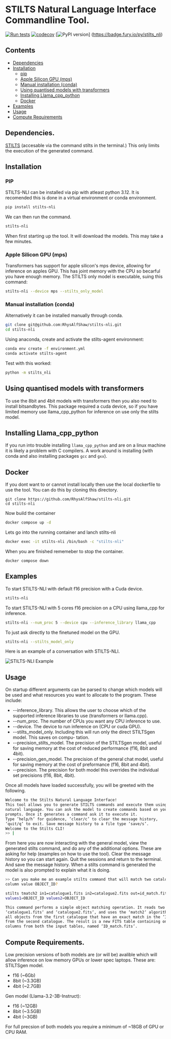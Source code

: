 # STILTS Natural Language Interface Commandline Tool.
[![Run tests](https://github.com/RhysAlfShaw/stilts-nli/actions/workflows/pytest.yml/badge.svg)](https://github.com/RhysAlfShaw/stilts-nli/actions/workflows/pytest.yml)
[![codecov](https://codecov.io/gh/RhysAlfShaw/stilts-nli/graph/badge.svg?token=E1FQ94JAHN)](https://codecov.io/gh/RhysAlfShaw/stilts-nli)
[![PyPI version](https://badge.fury.io/py/stilts_nli.svg)]
(https://badge.fury.io/py/stilts_nli)

## Contents
* [Dependencies](#dependencies)
* [Installation](#installation)
  * [pip](#pip)
  * [Apple Silicon GPU (mps)](#apple-silicon-gpu-mps)
  * [Manual installation (conda)](#manual-installation-conda)
  * [Using quantised models with transformers](#using-quantised-models-with-transformers)
  * [Installing Llama_cpp_python](#installing-llama_cpp_python)
  * [Docker](#docker)
* [Examples](#examples)
* [Usage](#usage)
* [Compute Requirements](#compute-requirements)


## Dependencies.
[STILTS](https://www.star.bris.ac.uk/~mbt/stilts/ "https://www.star.bris.ac.uk/~mbt/stilts/") (accesable via the command stilts in the terminal.) This only limits the execution of the generated command.

## Installation
### PIP
STILTS-NLI can be installed via pip with atleast python 3.12. It is recomended this is done in a virtual environment or conda environment.

```bash
pip install stilts-nli
```
We can then run the command.
```bash
stilts-nli
```

When first starting up the tool. It will download the models. This may take a few minutes.

### Apple Silicon GPU (mps)

Transformers has support for apple silicon's mps device, allowing for inference on apples GPU. This has joint memory with the CPU so becarful you have enough memory. The STILTS only model is executable, suing this command:

```bash
stilts-nli --device mps --stilts_only_model
```

### Manual installation (conda)

Alternatively it can be installed manually through conda.

```bash
git clone git@github.com:RhysAlfShaw/stilts-nli.git
cd stilts-nli
```

Using anaconda, create and activate the stilts-agent environment:

```bash
conda env create -f environment.yml
conda activate stilts-agent
```

Test with this worked:

```bash
python -m stilts_nli
```

## Using quantised models with transformers

To use the 8bit and 4bit models with transformers then you also need to install bitsandbytes. This package required a cuda device, so if you have limited memory use llama_cpp_python for inference on use only the stilts model.

## Installing Llama_cpp_python

If you run into trouble installing `llama_cpp_python` and are on a linux machine it is likely a problem with C compilers. A work around is installing (with conda and also installing packages `gcc` and `gxx`).

## Docker 

If you dont want to or cannot install locally then use the local dockerfile to use the tool. You can do this by
cloning this directory.
```
git clone https://github.com/RhysAlfShaw/stilts-nli.git
cd stilts-nli
```
Now build the container

```bash
docker compose up -d
```
Lets go into the running container and lanch stilts-nli

```bash
docker exec -it stilts-nli /bin/bash -c "stilts-nli"
```
When you are finished rememeber to stop the container.

```
docker compose down
```

## Examples

To start STILTS-NLI with default f16 precision with a Cuda device.

```bash
stilts-nli
```

To start STILTS-NLI with 5 cores f16 precision on a CPU using llama_cpp for inference.

```bash
stilts-nli --num_proc 5 --device cpu --inference_library llama_cpp
```

To just ask directly to the finetuned model on the GPU.

```bash
stilts-nli --stilts_model_only 
```

Here is an example of a conversation with STILTS-NLI.

![STILTS-NLI Example](docs/example.png "STILTS-NLI Example")

## Usage

On startup different arguments can be parsed to change which models will be used and what resources you
want to allocate to the program. These include:

* --inference_library. This allows the user to choose which of the supported inference libraries to use
(transformers or llama.cpp).
* --num_proc. The number of CPUs you want any CPU inference to use.
* --device. The device to run inference on (CPU or cuda GPU).
* --stilts_model_only. Including this will run only the direct STILTSgen model. This saves on compu-
tation.
* --precision_stilts_model. The precision of the STILTSgen model, useful for saving memory at the
cost of reduced performance (f16, 8bit and 4bit).
* --precision_gen_model. The precision of the general chat model, useful for saving memory at the cost
of preformance (f16, 8bit and 4bit).
* --precision. The precision for both model this overrides the individual set precisions (f16, 8bit, 4bit).


Once all models have loaded successfully, you will be greeted with the following.
```bash
Welcome to the Stilts Natural Language Interface!
This tool allows you to generate STILTS commands and execute them using a
natural language. You can ask the model to create commands based on your
prompts. Once it generates a command ask it to execute it.
Type ’help/h’ for guidence, ’clear/c’ to clear the message history,
’quit/q’ to exit. Save message history to a file type ’save/s’.
Welcome to the Stilts CLI!
>> |
```

From here you are now interacting with the general model, view the generated stilts command, and do any of
the additional options. These are asking for help (examples on how to use the tool). Clear the message history
so you can start again. Quit the sessions and return to the terminal. And save the message history.
When a stilts command is generated the model is also prompted to explain what it is doing.

```bash
>> Can you make me an example stilts command that will match two catalogues based on the
column value OBJECT_ID?

stilts tmatch2 in1=catalogue1.fits in2=catalogue2.fits out=id_match.fits matcher=exact
values1=OBJECT_ID values2=OBJECT_ID

This command performs a simple object matching operation. It reads two FITS tables,
‘catalogue1.fits‘ and ‘catalogue2.fits‘, and uses the ‘match2‘ algorithm to find
all objects from the first catalogue that have an exact match in the ’ID’ column
from the second catalogue. The result is a new FITS table containing only the ID
columns from both the input tables, named ‘ID_match.fits‘.
```

## Compute Requirements.

Low precision versions of both models are (or will be) avalible which will allow inference on low memory GPUs or lower spec laptops. These are:
STILTSgen model.
- f16 (~6Gb)
- 8bit (~3.3GB)
- 4bit (~2.7GB)

Gen model (Llama-3.2-3B-Instruct):
- f16 (~12GB)
- 8bit (~3.5GB)
- 4bit (~3GB)

For full precsion of both models you require a minimum of ~18GB of GPU or CPU RAM.